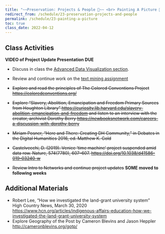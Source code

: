 ```yaml
---
title: "~~Preservation: Projects & People 🌅~~ <br> Painting A Picture 🎨"
redirect_from: /schedule/23-preservation-projects-and-people
permalink: /schedule/23-painting-a-picture
toc: true
class_date: 2022-04-12
---
```


## Class Activities

**VIDEO of Project Update Presentation DUE**

- Discuss in class the [Advanced Data Visualization section]({{site.baseurl}}/materials/exploratory-data-analysis/05-advanced-data-visualization).
- Review and continue work on the [text mining assignment]({{site.baseurl}}/materials/exploratory-data-analysis/04-text-mining-assignment)


- ~~Explore and read the principles of The Colored Conventions Project <https://coloredconventions.org/>~~
- ~~Explore “Slavery, Abolition, Emancipation and Freedom Primary Sources from Houghton Library” <https://curiosity.lib.harvard.edu/slavery-abolition-emancipation-and-freedom>  and listen to an interview with the creator, archivist Dorothy Berry <https://newbooksnetwork.com/careers-a-discussion-with-dorothy-berry>~~
- ~~Miriam Posner, “Here and There: Creating DH Community,” in Debates in the Digital Humanities 2016, ed. Matthew K. Gold~~
- ~~Castelvecchi, D. (2019). Venice ‘time machine’ project suspended amid data row. Nature, 574(7780), 607–607. <https://doi.org/10.1038/d41586-019-03240-w>~~
- ~~Review Intro to Networks and continue project updates~~ **SOME moved to following weeks**

## Additional Materials

- Robert Lee, “How we investigated the land-grant university system” High Country News, March 30, 2020 <https://www.hcn.org/articles/indigenous-affairs-education-how-we-investigated-the-land-grant-university-system>
- Explore Geography of the Post by Cameron Blevins and Jason Heppler <http://cameronblevins.org/gotp/>
